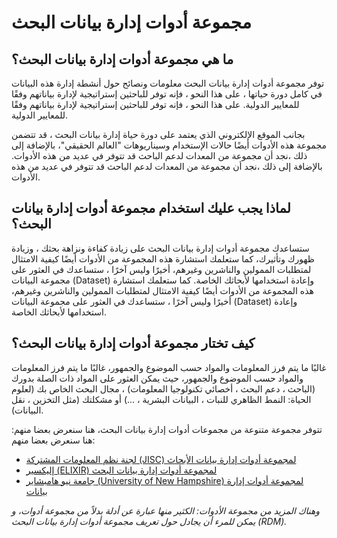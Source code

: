 # مجموعة أدوات إدارة بيانات البحث

## ما هي مجموعة أدوات إدارة بيانات البحث؟

توفر مجموعة أدوات إدارة بيانات البحث معلومات ونصائح حول أنشطة إدارة هذه البيانات في كامل دورة حياتها ، على هذا النحو ، فإنه توفر للباحثين إستراتيجية لإدارة بياناتهم وفقًا للمعايير الدولية. على هذا النحو ، فإنه توفر للباحثين إستراتيجية لإدارة بياناتهم وفقًا للمعايير الدولية.

بجانب الموقع الإلكتروني الذي يعتمد على دورة حياة إدارة بيانات البحث ، قد تتضمن مجموعة هذه الأدوات أيضًا حالات الإستخدام وسيناريوهات  "العالم الحقيقي"، بالإضافة إلى ذلك ،نجد أن مجموعة من المعدات لدعم الباحث قد تتوفر في عديد من هذه الأدوات. بالإضافة إلى ذلك ،نجد أن مجموعة من المعدات لدعم الباحث قد تتوفر في عديد من هذه الأدوات.


## لماذا يجب عليك استخدام مجموعة أدوات إدارة بيانات البحث؟

ستساعدك مجموعة أدوات إدارة بيانات البحث على زيادة كفاءة ونزاهة بحثك ، وزيادة ظهورك وتأثيرك، كما ستعلمك استشارة هذه المجموعة من الأدوات أيضًا كيفية الامتثال لمتطلبات الممولين والناشرين وغيرهم، أخيرًا وليس آخرًا ، ستساعدك في العثور على مجموعة البيانات (Dataset) وإعادة استخدامها لأبحاثك الخاصة. كما ستعلمك استشارة هذه المجموعة من الأدوات أيضًا كيفية الامتثال لمتطلبات الممولين والناشرين وغيرهم، أخيرًا وليس آخرًا ، ستساعدك في العثور على مجموعة البيانات (Dataset) وإعادة استخدامها لأبحاثك الخاصة.


## كيف تختار مجموعة أدوات إدارة بيانات البحث؟

غالبًا ما يتم فرز المعلومات والمواد حسب الموضوع والجمهور، غالبًا ما يتم فرز المعلومات والمواد حسب الموضوع والجمهور، حيث يمكن العثور على المواد ذات الصلة بدورك (الباحث ، دعم البحث ، أخصائي تكنولوجيا المعلومات) ، مجال البحث الخاص بك (لعلوم الحياة: النمط الظاهري للنبات ، البيانات البشرية ، ...) أو مشكلتك (مثل التخزين ، نقل البيانات).


تتوفر مجموعة متنوعة من مجموعات أدوات إدارة بيانات البحث، هنا سنعرض بعضا منهم: هنا سنعرض بعضا منهم:

* [لجنة نظم المعلومات المشتركة (JISC) لمجموعة أدوات إدارة بيانات الأبحاث](https://www.jisc.ac.uk/guides/rdm-toolkit)
* [إليكسير (ELIXIR) لمجموعة أدوات إدارة بيانات البحث](https://rdm.elixir-europe.org/index.html)
* [جامعة نيو هامبشاير (University of New Hampshire) لمجموعة أدوات إدارة بيانات](https://libraryguides.unh.edu/datamanagement)

*وهناك المزيد من مجموعة الأدوات: الكثير منها عبارة عن أدلة بدلاً من مجموعة أدوات، و يمكن للمرء أن يجادل حول تعريف مجموعة أدوات إدارة بيانات البحث (RDM).*
